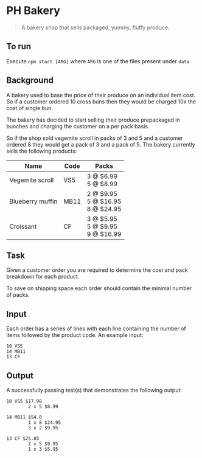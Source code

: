# PH Bakery

> A bakery shop that sells packaged, yummy, fluffy produce.

## To run
Execute `npm start [ARG]` where `ARG` is one of the files present under `data`.

## Background

A bakery used to base the price of their produce on an individual item cost. So if a customer ordered 10 cross buns then they would be charged 10x the cost of single bun.

The bakery has decided to start selling their produce prepackaged in bunches and charging the customer on a per pack basis.

So if the shop sold vegemite scroll in packs of 3 and 5 and a customer ordered 8 they would get a pack of 3 and a pack of 5. The bakery currently sells the following products:

|Name|Code|Packs|
|---|---|---|
|Vegemite scroll|VS5|3 @ $6.99<br/>5 @ $8.99|
|Blueberry muffin|MB11|2 @ $9.95<br/>5 @ $16.95<br/>8 @ $24.95|
|Croissant|CF|3 @ $5.95<br/>5 @ $9.95<br/>9 @ $16.99|

## Task

Given a customer order you are required to determine the cost and pack breakdown for each product.

To save on shipping space each order should contain the minimal number of packs.

## Input

Each order has a series of lines with each line containing the number of items followed by the product code. An example input:

```
10 VS5
14 MB11
13 CF
```

## Output

A successfully passing test(s) that demonstrates the following output:

```
10 VS5 $17.98
        2 x 5 $8.99

14 MB11 $54.8
        1 x 8 $24.95
        3 x 2 $9.95

13 CF $25.85
        2 x 5 $9.95
        1 x 3 $5.95
```

